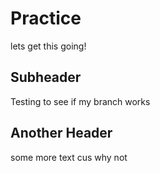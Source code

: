 # Practice

lets get this going!

## Subheader

Testing to see if my branch works

## Another Header

some more text cus why not
